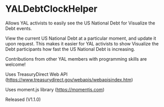 # YALDebtClockHelper
Allows YAL activists to easily see the US National Debt for Visualize the Debt events.

View the current US National Debt at a particular moment, and update it upon request. This makes it easier for YAL activists to show Visualize the Debt participants how fast the US National Debt is increasing.

Contributions from other YAL members with programming skills are welcome!

Uses TreasuryDirect Web API (https://www.treasurydirect.gov/webapis/webapisindex.htm)

Uses moment.js library (https://momentjs.com)

Released (V1.1.0)